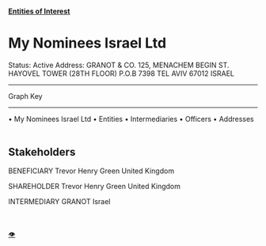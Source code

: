 #### [Entities of Interest](/list.html)
<link rel="stylesheet" type="text/css" href="../../assets/style.css">

<style>
body{background-image:url("http://eoi-graphs.s3-website-eu-west-1.amazonaws.com/My_Nominees_Israel_Ltd.png");background-repeat: no-repeat;background-size: contain;}
.markdown>p>span{background-color: white;}
</style>

# My Nominees Israel Ltd
<span>Status: Active
Address: GRANOT & CO. 125, MENACHEM BEGIN  ST. HAYOVEL TOWER (28TH FLOOR) P.O.B 7398 TEL AVIV  67012 ISRAEL
</span>

---



<div class="legend">
Graph Key
<hr>
<span class="focus">• My Nominees Israel Ltd</span>
<span class="entity">• Entities</span>
<span class="intermediary">• Intermediaries</span>
<span class="officer">• Officers</span>
<span class="address">• Addresses</span>
</div><br>


## Stakeholders
<span>BENEFICIARY
Trevor Henry Green
United Kingdom
</span>

<span>SHAREHOLDER
Trevor Henry Green
United Kingdom
</span>

<span>INTERMEDIARY
GRANOT
Israel
</span>


<br><br><a class="contribute_button" href="Readme.md">👁</a>